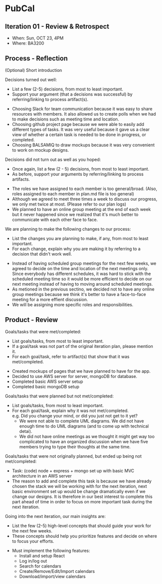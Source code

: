 # PubCal

## Iteration 01 - Review & Retrospect

 * When: Sun, OCT 23, 4PM
 * Where: BA3200

## Process - Reflection

(Optional) Short introduction

Decisions turned out well:

 * List a few (2-5) decisions, from most to least important.
 * Support your argument (that a decisions was successful) by referring/linking to process artifact(s).
 - Choosing Slack for team communication because it was easy to share resources with members. It also allowed us to create polls when we
   had to make decisions such as meeting time and location.
 - Choosing github project page because we were able to easily add different types of tasks. It was very useful because it gave us a clear view of        	whether a certain task is needed to be done in progress, or completed.  
 - Choosing BALSAMIQ to draw mockups because it was very convenient to work on mockup designs.


Decisions did not turn out as well as you hoped:

 * Once again, list a few (2 - 5) decisions, from most to least important.
 * As before, support your arguments by referring/linking to process artifacts.
 - The roles we have assigned to each member is too general/broad. (Also, roles assigned to each member in plan.md file is too general)
 - Although we agreed to meet three times a week to discuss our progress, we only met twice at most. (Please refer to our plan logs)
 - We planned to have an online group meeting at the end of each week but it never happened since we realized that it's much better to communicate with each other face to face.

We are planning to make the following changes to our process:

 * List the changes you are planning to make, if any, from most to least important.
 * For each change, explain why you are making it by referring to a decision that didn't work well.
 - Instead of having scheduled group meetings for the next few weeks, we agreed to decide on the time and location of the next meetings only. Since everybody has different schedules, it was hard to stick with the scheduled meeting time so it would be more efficient to decide on our next meeting instead of having to moving around scheduled meetings. 
 - As metioned in the previous sectino, we decided not to have any online group meetings because we think it's better to have a face-to-face meeting for a more effient discussion. 
 - We will be assigning more specific roles and responsibilities.


## Product - Review

Goals/tasks that were met/completed:

 * List goals/tasks, from most to least important.
 * If a goal/task was not part of the original iteration plan, please mention it.
 * For each goal/task, refer to artifact(s) that show that it was met/completed.
 - Created mockups of pages that we have planned to have for the app.
 - Decided to use AWS server for server, mongoDB for database. 
 - Completed basic AWS server setup
 - Completed basic mongoDB setup
 

Goals/tasks that were planned but not met/completed:

 * List goals/tasks, from most to least important.
 * For each goal/task, explain why it was not met/completed.      
   e.g. Did you change your mind, or did you just not get to it yet?
   - We were not able to complete UML diagrams. We did not have enough time to do UML diagrams (and to come up with technical detai). 
   - We did not have online meetings as we thought it might get way too complicated to have an organized discussion when we have five members trying to type their thoughts at the same time.

Goals/tasks that were not originally planned, but ended up being not met/completed:

 * Task: (code) node + express + mongo set up with basic MVC architecture in an AWS server
 * The reason to add and complete this task is because we have already chosen the stack we will be
    working with for the next iteration, next basic environment set up would be change dramatically 
    even if we change our designs. It is therefore in our best interest to complete this part ahead
    of time in order to focus on more important task during the next iteration.


Going into the next iteration, our main insights are:

 * List the few (2-5) high-level concepts that should guide your work for the next few weeks.
 * These concepts should help you prioritize features and decide on where to focus your efforts.
 - Must implement the following features:
   * Install and setup React
   * Log in/log out
   * Search for calendars
   * Create/Remove/Edit/Import calendars
   * Download/import/view calendars
